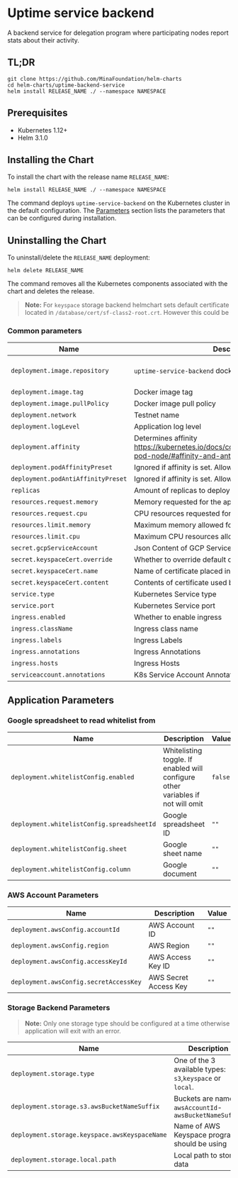 # Uptime service backend

A backend service for delegation program where participating nodes report stats about their activity.

## TL;DR

```console
git clone https://github.com/MinaFoundation/helm-charts
cd helm-charts/uptime-backend-service
helm install RELEASE_NAME ./ --namespace NAMESPACE
```

## Prerequisites

- Kubernetes 1.12+
- Helm 3.1.0

## Installing the Chart

To install the chart with the release name `RELEASE_NAME`:

```console
helm install RELEASE_NAME ./ --namespace NAMESPACE
```

The command deploys `uptime-service-backend` on the Kubernetes cluster in the default configuration. The [Parameters](#parameters) section lists the parameters that can be configured during installation.

## Uninstalling the Chart

To uninstall/delete the `RELEASE_NAME` deployment:

```console
helm delete RELEASE_NAME
```

The command removes all the Kubernetes components associated with the chart and deletes the release.

> **Note:** For `keyspace` storage backend helmchart sets default certificate located in `/database/cert/sf-class2-root.crt`. However this could be 

### Common parameters

| Name                           | Description                                            | Value           |
| ------------------------------ | ------------------------------------------------------ | --------------- |
| `deployment.image.repository`  | `uptime-service-backend` docker image url              | `673156464838.dkr.ecr.us-west-2.amazonaws.com/block-producers-uptime` |
| `deployment.image.tag`         | Docker image tag                                       | `1.0.0itn1` |
| `deployment.image.pullPolicy`  | Docker image pull policy                               | `IfNotPresent`  |
| `deployment.network`           | Testnet name                                           | `""`              |
| `deployment.logLevel`          | Application log level                                  | `info`          |
| `deployment.affinity`          | Determines affinity https://kubernetes.io/docs/concepts/configuration/assign-pod-node/#affinity-and-anti-affinity | `{}` |
| `deployment.podAffinityPreset` | Ignored if affinity is set. Allowed values `soft`, `hard`| `""`          |
| `deployment.podAntiAffinityPreset`| Ignored if affinity is set. Allowed values `soft`, `hard`| `hard`     |
| `replicas`                     | Amount of replicas to deploy                           | `1`             |
| `resources.request.memory`     | Memory requested for the application pod               | `256Mi`         |
| `resources.request.cpu`        | CPU resources requested for the application pod        | `500m`          |
| `resources.limit.memory`       | Maximum memory allowed for the application pod         | `512Mi`         |
| `resources.limit.cpu`          | Maximum CPU resources allowed for the application pod  | `1`             |
| `secret.gcpServiceAccount`     | Json Content of GCP Service Account                    | `""`            |
| `secret.keyspaceCert.override` | Whether to override default certificate                | `false`         |
| `secret.keyspaceCert.name`     | Name of certificate placed in `/uptime/certs`          | `""`            |
| `secret.keyspaceCert.content`  | Contents of certificate used by AWS Keyspaces          | `""`            |
| `service.type`                 | Kubernetes Service type                                | `ClusterIP`     |
| `service.port`                 | Kubernetes Service port                                | `8080`          |
| `ingress.enabled`              | Whether to enable ingress                              | `false`         |
| `ingress.className`            | Ingress class name                                     | `alb`           |
| `ingress.labels`               | Ingress Labels                                         | `{}`            |
| `ingress.annotations`          | Ingress Annotations                                    | `{}`            |
| `ingress.hosts`                | Ingress Hosts                                          | `[]`            |
| `serviceaccount.annotations`   | K8s Service Account Annotations                        | `{}`            |

## Application Parameters

### Google spreadsheet to read whitelist from

| Name                                       | Description           | Value |
| ------------------------------------------ | --------------------- | ----- |
| `deployment.whitelistConfig.enabled`       | Whitelisting toggle. If enabled will configure other variables if not will omit| `false`|
| `deployment.whitelistConfig.spreadsheetId` | Google spreadsheet ID | `""`  |
| `deployment.whitelistConfig.sheet`         | Google sheet name     | `""`  |
| `deployment.whitelistConfig.column`        | Google document       | `""`  |

### AWS Account Parameters

| Name                                   | Description           | Value |
| -------------------------------------- | --------------------- | ----- |
| `deployment.awsConfig.accountId`       | AWS Account ID        | `""`  |
| `deployment.awsConfig.region`          | AWS Region            | `""`  |
| `deployment.awsConfig.accessKeyId`     | AWS Access Key ID     | `""`  |
| `deployment.awsConfig.secretAccessKey` | AWS Secret Access Key | `""`  |

### Storage Backend Parameters

> **Note:** Only one storage type should be configured at a time otherwise application will exit with an error.

| Name                                          | Description                                               | Value |
| --------------------------------------------- | --------------------------------------------------------- | ----- |
| `deployment.storage.type`                     | One of the 3 available types: `s3`,`keyspace` or `local`. | `""`  |
| `deployment.storage.s3.awsBucketNameSuffix`   | Buckets are named `awsAccountId`-`awsBucketNameSuffix`    | `""`  |
| `deployment.storage.keyspace.awsKeyspaceName` | Name of AWS Keyspace program should be using              | `""`  |
| `deployment.storage.local.path`               | Local path to store data                                  | `""`  |
